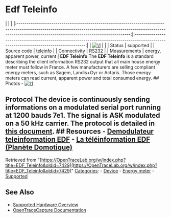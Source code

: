 # Edf Teleinfo

| | | |:-------------------------------------------------------------------------------------------------------------------------------------------------------------------------------------------------------------------:|:------------------------------------------------------------------------------------------------------------------------------------:| | [![\1](../../assets/hardware/general/\2)](./File:Actaris_a14c5_teleinfo.png.html) | | | Status | supported | | Source code | [teleinfo](http://github.com/OpenTraceLab/?p=OpenTraceCapture.git;a=tree;f=src/hardware/teleinfo) | | Connectivity | RS232 | | Measurements | energy, apparent power, current | **EDF Teleinfo** The **EDF Teleinfo** is a standard describing the client information RS232 output that all main house energy meter must follow in France. A few manufacturers are selling compliant energy meters, such as Sagem, Landis+Gyr or Actaris. Those energy meters can read current, apparent power and total consumed energy. ## Photos \- 
[![\1](../../assets/hardware/general/\2)](./File:Actaris_a14c5_teleinfo.jpeg.html)
## Protocol The device is continuously sending informations on a modulated serial port running at 1200 bauds 7e1. The signal is ASK modulated on a 50 kHz carrier. The protocol is detailed in [this document](http://www.planete-domotique.com/notices/ERDF-NOI-CPT_O2E.pdf). ## Resources \- [Demodulateur teleinformation EDF](http://vesta.homelinux.free.fr/site/wiki/demodulateur_teleinformation_edf.html) \- [La téléinformation EDF (Planète Domotique)](http://www.planete-domotique.com/blog/2010/03/30/la-teleinformation-edf/)
Retrieved from "[https://OpenTraceLab.org/w/index.php?title=EDF_Teleinfo&oldid=7429](https://OpenTraceLab.org/w/index.php?title=EDF_Teleinfo&oldid=7429)" 
[Categories](specialcategories-specialcategories.md): \- [Device](./Category:Device.html "Category:Device") \- [Energy meter](./Category:Energy_meter.html "Category:Energy meter") \- [Supported](./Category:Supported.html "Category:Supported")

## See Also
- [Supported Hardware Overview](../supported-hardware.md)
- [OpenTraceCapture Documentation](../../opentracecapture/overview.md)
